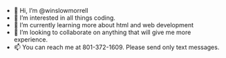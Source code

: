 - 👋 Hi, I’m @winslowmorrell
- 👀 I’m interested in all things coding.
- 🌱 I’m currently learning more about html and web development
- 💞️ I’m looking to collaborate on anything that will give me more experience.
- 📫 You can reach me at 801-372-1609. Please send only text messages.

<!---
winslowmorrell/winslowmorrell is a ✨ special ✨ repository because its `README.md` (this file) appears on your GitHub profile.
You can click the Preview link to take a look at your changes.
--->
